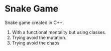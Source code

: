 # Snake Game 

Snake game created in C++.  

1. With a functional mentality but using classes.
2. Trying avoid the mutation.
3. Trying avoid the chaos

